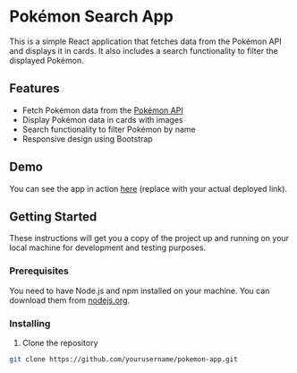 # Pokémon Search App

This is a simple React application that fetches data from the Pokémon API and displays it in cards. It also includes a search functionality to filter the displayed Pokémon.

## Features

- Fetch Pokémon data from the [Pokémon API](https://pokeapi.co/api/v2/pokemon)
- Display Pokémon data in cards with images
- Search functionality to filter Pokémon by name
- Responsive design using Bootstrap

## Demo

You can see the app in action [here](https://yourusername.github.io/pokemon-app) (replace with your actual deployed link).

## Getting Started

These instructions will get you a copy of the project up and running on your local machine for development and testing purposes.

### Prerequisites

You need to have Node.js and npm installed on your machine. You can download them from [nodejs.org](https://nodejs.org/).

### Installing

1. Clone the repository

```sh
git clone https://github.com/yourusername/pokemon-app.git

